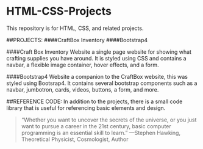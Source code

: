 # HTML-CSS-Projects
This repository is for HTML, CSS, and related projects.

##PROJECTS:
####CraftBox Inventory
####Bootstrap4

####Craft Box Inventory Website
    a single page website for showing what crafting supplies you have around. It is styled using CSS and contains a navbar, a flexible image container, hover effects, and a form. 

####Bootstrap4 Website
    a companion to the CraftBox website, this was styled using Bootsrap4. It contains several bootstrap components such as a navbar, jumbotron, cards, videos, buttons, a form, and more. 

##REFERENCE CODE:
In addition to the projects, there is a small code library that is useful for referencing basic elements and design. 


>“Whether you want to uncover the secrets of the universe, or you just want to pursue a career in the 21st century, basic computer programming is an essential skill to learn.”
—Stephen Hawking, Theoretical Physicist, Cosmologist, Author